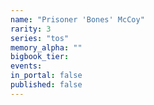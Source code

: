 ```yaml
---
name: "Prisoner 'Bones' McCoy"
rarity: 3
series: "tos"
memory_alpha: ""
bigbook_tier:
events:
in_portal: false
published: false
---
```

